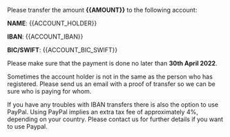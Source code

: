 Please transfer the amount **{{AMOUNT}}** to the following account:

**NAME**: {{ACCOUNT_HOLDER}}

**IBAN**: {{ACCOUNT_IBAN}}

**BIC/SWIFT**: {{ACCOUNT_BIC_SWIFT}}

Please make sure that the payment is done no later than **30th April 2022**.

Sometimes the account holder is not in the same as the person who has registered. Please send us an email with a proof of transfer so we can be sure who is paying for whom.

If you have any troubles with IBAN transfers there is also the option to use PayPal. Using PayPal implies an extra tax fee of approximately 4%, depending on your country. Please contact us for further details if you want to use Paypal.
